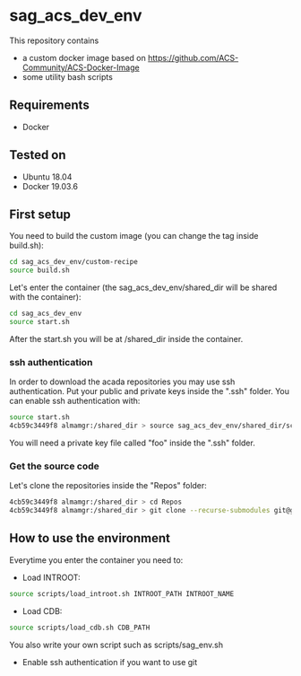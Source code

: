 # sag_acs_dev_env

This repository contains 
* a custom docker image based on https://github.com/ACS-Community/ACS-Docker-Image 
* some utility bash scripts

## Requirements
* Docker 

## Tested on
* Ubuntu 18.04
* Docker 19.03.6

## First setup

You need to build the custom image (you can change the tag inside build.sh):
```bash
cd sag_acs_dev_env/custom-recipe
source build.sh
```
Let's enter the container (the sag_acs_dev_env/shared_dir will be shared with the container):
```bash
cd sag_acs_dev_env
source start.sh
```
After the start.sh you will be at /shared_dir inside the container.

### ssh authentication
In order to download the acada repositories you may use ssh authentication. Put your public and private keys inside the ".ssh" folder. You can enable ssh authentication with:
```bash
source start.sh
4cb59c3449f8 almamgr:/shared_dir > source sag_acs_dev_env/shared_dir/scripts/enable_ssh_key.sh foo
```
You will need a private key file called "foo" inside the ".ssh" folder.

### Get the source code
Let's clone the repositories inside the "Repos" folder:
```bash
4cb59c3449f8 almamgr:/shared_dir > cd Repos
4cb59c3449f8 almamgr:/shared_dir > git clone --recurse-submodules git@gitlab.cta-observatory.org:cta-computing/acada/science-alert-generation.git
```


## How to use the environment

Everytime you enter the container you need to:
* Load INTROOT:
```bash
source scripts/load_introot.sh INTROOT_PATH INTROOT_NAME
```
* Load CDB:
```bash
source scripts/load_cdb.sh CDB_PATH
```
You also write your own script such as scripts/sag_env.sh
* Enable ssh authentication if you want to use git

